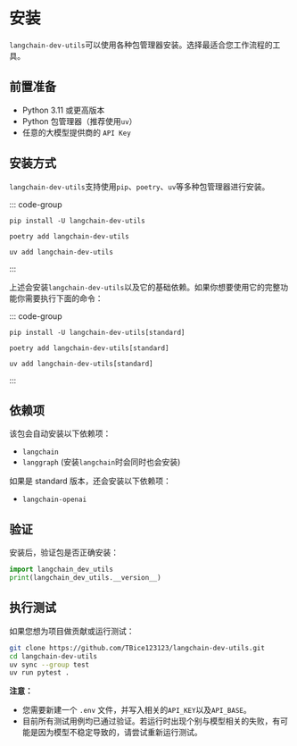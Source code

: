 # 安装

`langchain-dev-utils`可以使用各种包管理器安装。选择最适合您工作流程的工具。

## 前置准备

- Python 3.11 或更高版本
- Python 包管理器（推荐使用`uv`）
- 任意的大模型提供商的 `API Key`

## 安装方式

`langchain-dev-utils`支持使用`pip`、`poetry`、`uv`等多种包管理器进行安装。

::: code-group

```sh[pip]
pip install -U langchain-dev-utils
```

```sh[poetry]
poetry add langchain-dev-utils
```

```sh[uv]
uv add langchain-dev-utils
```

:::

上述会安装`langchain-dev-utils`以及它的基础依赖。如果你想要使用它的完整功能你需要执行下面的命令：

::: code-group

```sh[pip]
pip install -U langchain-dev-utils[standard]
```

```sh[poetry]
poetry add langchain-dev-utils[standard]
```

```sh[uv]
uv add langchain-dev-utils[standard]
```

:::

## 依赖项

该包会自动安装以下依赖项：

- `langchain`
- `langgraph` (安装`langchain`时会同时也会安装)

如果是 standard 版本，还会安装以下依赖项：

- `langchain-openai`

## 验证

安装后，验证包是否正确安装：

```python
import langchain_dev_utils
print(langchain_dev_utils.__version__)
```

## 执行测试

如果您想为项目做贡献或运行测试：

```bash
git clone https://github.com/TBice123123/langchain-dev-utils.git
cd langchain-dev-utils
uv sync --group test
uv run pytest .
```

**注意：**

- 您需要新建一个 `.env` 文件，并写入相关的`API_KEY`以及`API_BASE`。
- 目前所有测试用例均已通过验证。若运行时出现个别与模型相关的失败，有可能是因为模型不稳定导致的，请尝试重新运行测试。
